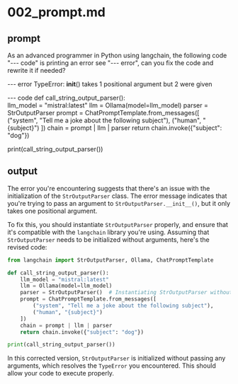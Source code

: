 # 002_prompt.md

## prompt
As an advanced programmer in Python using langchain, the following code "--- code" is printing an error see "--- error", can you fix the code and rewrite it if needed?  


--- error
TypeError: __init__() takes 1 positional argument but 2 were given

--- code
def call_string_output_parser():     
        llm_model = "mistral:latest"
        llm = Ollama(model=llm_model)
        parser = StrOutputParser
        prompt = ChatPromptTemplate.from_messages([
            ("system", "Tell me a joke about the following subject"),
            ("human", "{subject}")
        ])
        chain = prompt | llm | parser
        return chain.invoke({"subject": "dog"})


print(call_string_output_parser())


## output
The error you're encountering suggests that there's an issue with the initialization of the `StrOutputParser` class. The error message indicates that you're trying to pass an argument to `StrOutputParser.__init__()`, but it only takes one positional argument.

To fix this, you should instantiate `StrOutputParser` properly, and ensure that it's compatible with the `langchain` library you're using. Assuming that `StrOutputParser` needs to be initialized without arguments, here's the revised code:

```python
from langchain import StrOutputParser, Ollama, ChatPromptTemplate

def call_string_output_parser():     
    llm_model = "mistral:latest"
    llm = Ollama(model=llm_model)
    parser = StrOutputParser()  # Instantiating StrOutputParser without arguments
    prompt = ChatPromptTemplate.from_messages([
        ("system", "Tell me a joke about the following subject"),
        ("human", "{subject}")
    ])
    chain = prompt | llm | parser
    return chain.invoke({"subject": "dog"})

print(call_string_output_parser())
```

In this corrected version, `StrOutputParser` is initialized without passing any arguments, which resolves the `TypeError` you encountered. This should allow your code to execute properly.

